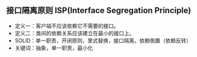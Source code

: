 ## 接口隔离原则 ISP(Interface Segregation Principle)

* 定义一：客户端不应该依赖它不需要的接口。
* 定义二：类间的依赖关系应该建立在最小的接口上。
* SOLID：单一职责，开闭原则，里式替换，接口隔离，依赖倒置（依赖反转）
* 关键词：抽象，单一职责，最小化
